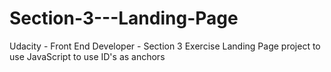 # Section-3---Landing-Page
Udacity - Front End Developer - Section 3 Exercise Landing Page project to use JavaScript to use ID's as anchors
